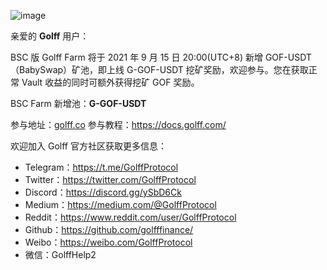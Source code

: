 ![image](https://docs.golff.com/blog/page/45.png)



亲爱的 **Golff** 用户：

BSC 版 Golff Farm 将于 2021 年 9 月 15 日 20:00(UTC+8) 新增 GOF-USDT （BabySwap）矿池，即上线 G-GOF-USDT 挖矿奖励，欢迎参与。您在获取正常 Vault 收益的同时可额外获得挖矿 GOF 奖励。

BSC Farm 新增池：**G-GOF-USDT**

参与地址：[golff.co](https://golff.co/)
参与教程：https://docs.golff.com/



欢迎加入 Golff 官方社区获取更多信息：

- Telegram：https://t.me/GolffProtocol
- Twitter：https://twitter.com/GolffProtocol
- Discord：https://discord.gg/ySbD6Ck
- Medium：https://medium.com/@GolffProtocol
- Reddit：https://www.reddit.com/user/GolffProtocol
- Github：https://github.com/golfffinance/
- Weibo：https://weibo.com/GolffProtocol
- 微信：GolffHelp2